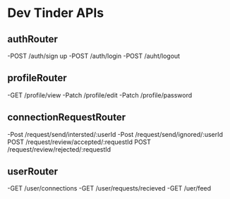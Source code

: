 # Dev Tinder APIs

## authRouter
-POST /auth/sign up
-POST /auth/login
-POST /auht/logout



## profileRouter
-GET /profile/view
-Patch /profile/edit
-Patch /profile/password



## connectionRequestRouter
-Post /request/send/intersted/:userId
-Post /request/send/ignored/:userId
POST /request/review/accepted/:requestId
POST /request/review/rejected/:requestId



## userRouter 
-GET /user/connections
-GET /user/requests/recieved
-GET /uer/feed


